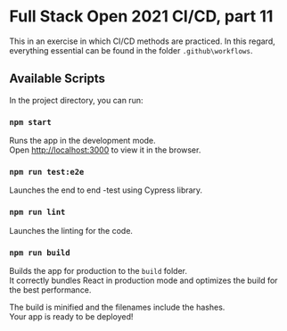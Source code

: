 # Full Stack Open 2021 CI/CD, part 11 

This in an exercise in which CI/CD methods are practiced. In this regard, everything essential can be found in the folder `.github\workflows`.

## Available Scripts

In the project directory, you can run:

### `npm start`

Runs the app in the development mode.<br>
Open [http://localhost:3000](http://localhost:3000) to view it in the browser.


### `npm run test:e2e`

Launches the end to end -test using Cypress library.<br>

### `npm run lint`

Launches the linting for the code.<br>

### `npm run build`

Builds the app for production to the `build` folder.<br>
It correctly bundles React in production mode and optimizes the build for the best performance.

The build is minified and the filenames include the hashes.<br>
Your app is ready to be deployed!


